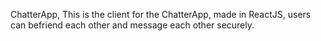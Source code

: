 ChatterApp,
This is the client for the ChatterApp, made in ReactJS, users can befriend each other and message each other securely.
